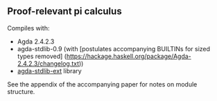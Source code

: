 Proof-relevant pi calculus
---

Compiles with:

* Agda 2.4.2.3
* agda-stdlib-0.9 (with
  [postulates accompanying BUILTINs for sized types removed]
  (https://hackage.haskell.org/package/Agda-2.4.2.3/changelog.txt))
* [agda-stdlib-ext](https://github.com/rolyp/agda-stdlib-ext/releases/tag/0.0.2) library

See the appendix of the accompanying paper for notes on module
structure.
